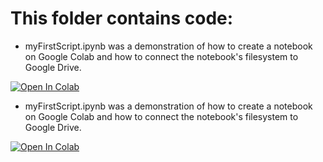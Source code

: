 # This folder contains code:

* myFirstScript.ipynb was a demonstration of how to create a notebook on Google Colab and how to connect the notebook's filesystem to Google Drive. 

[![Open In Colab](https://colab.research.google.com/assets/colab-badge.svg)](https://colab.research.google.com/github/pgss-kyley/pgss_cslab_L2_temp/blob/master/myNotebooks/myFirstScript.ipynb)

* myFirstScript.ipynb was a demonstration of how to create a notebook on Google Colab and how to connect the notebook's filesystem to Google Drive. 

[![Open In Colab](https://colab.research.google.com/assets/colab-badge.svg)](https://colab.research.google.com/github/pgss-kyley/pgss_cslab_L2_temp/blob/master/myNotebooks/Loading_IRIS_Data.ipynb)
